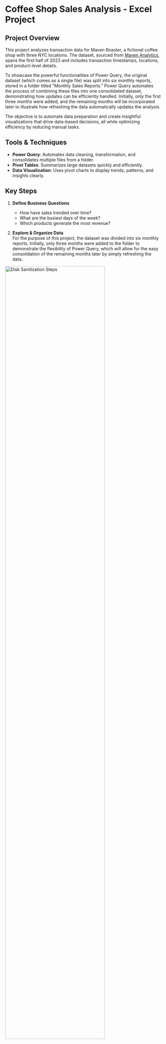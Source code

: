 # Coffee Shop Sales Analysis - Excel Project

## Project Overview
This project analyzes transaction data for Maven Roaster, a fictional coffee shop with three NYC locations. The dataset, sourced from [Maven Analytics](https://mavenanalytics.io/data-playground?order=date_added%2Cdesc&search=coffee%20shop), spans the first half of 2023 and includes transaction timestamps, locations, and product-level details.

To showcase the powerful functionalities of Power Query, the original dataset (which comes as a single file) was split into six monthly reports, stored in a folder titled "Monthly Sales Reports." Power Query automates the process of combining these files into one consolidated dataset, demonstrating how updates can be efficiently handled. Initially, only the first three months were added, and the remaining months will be incorporated later to illustrate how refreshing the data automatically updates the analysis.

The objective is to automate data preparation and create insightful visualizations that drive data-based decisions, all while optimizing efficiency by reducing manual tasks.

## Tools & Techniques
- **Power Query**: Automates data cleaning, transformation, and consolidates multiple files from a folder.
- **Pivot Tables**: Summarizes large datasets quickly and efficiently.
- **Data Visualization**: Uses pivot charts to display trends, patterns, and insights clearly.

## Key Steps
1. **Define Business Questions**  
   - How have sales trended over time?
   - What are the busiest days of the week?
   - Which products generate the most revenue?

2. **Explore & Organize Data**  
   For the purpose of this project, the dataset was divided into six monthly reports. Initially, only three months were added to the folder to demonstrate the flexibility of Power Query, which will allow for the easy consolidation of the remaining months later by simply refreshing the data.

<img src="https://imgur.com/qY2tZ21.png" height="80%" width="80%" alt="Disk Sanitization Steps"/>


4. **Import and transform the data in Power Query**

   The power query Editor is directly opened from the "Consolidated sales file"
   
   All monthly files are consolidated using Power Query, automating the data preparation for future updates. Key tasks include:
   - Data profiling
   - Cleaning and transformation
  
<img src="https://imgur.com/0xT53Lv.png" height="80%" width="80%" alt="Disk Sanitization Steps"/>


5. **Load the data into the "Consolidated sales file"**

<img src="https://imgur.com/Dl4dtZi.png" height="80%" width="80%" alt="Disk Sanitization Steps"/>

6. **Data Exploration & Analysis with Pivot Tables**  
   Pivot tables were used to explore and analyze the data by:
   - Revenue by month
   - Revenue by product category
   - Transactions by day, hour, and product type
   - KPIs (number of transactions, total revenue, average sales)

<img src="https://imgur.com/gfBkzcv.png" height="80%" width="80%" alt="Disk Sanitization Steps"/>


7. **Data Visualization & Communication**  
   A comprehensive dashboard was created to visually communicate insights and trends, featuring interactive slicers for filtering by store and month.
   You can download the related excel file by clicking: [Consolidated sales file](https://github.com/DaCruzEmanuel/ExcelAnalysis_MavenCoffeeShop_Sales_Analysis/blob/main/Consolidated%20sales%20file.xlsx)

Dashboard before updating new month in "Monthly Sales report" Folder (only 3 first months:

<img src="https://imgur.com/8XIoknF.png" height="80%" width="80%" alt="Disk Sanitization Steps"/>


 Dashboard after updating new months in "Monthly Sales report" Folder, and refreshing the data on the "Consolidated Sales file" (all 6 months):

<img src="https://imgur.com/NoquD0y.png" height="80%" width="80%" alt="Disk Sanitization Steps"/>


8. **Final Considerations & Recommendations**  
   The dashboard and visualizations provide actionable insights for stakeholders, enabling data-driven decisions.
